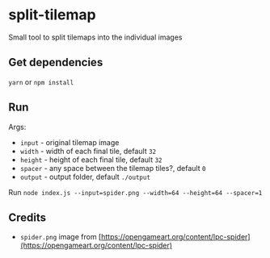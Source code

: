 # split-tilemap

Small tool to split tilemaps into the individual images

## Get dependencies

`yarn` or `npm install`

## Run

Args:
* `input` - original tilemap image
* `width` - width of each final tile, default `32`
* `height` - height of each final tile, default `32`
* `spacer` - any space between the tilemap tiles?, default `0`
* `output` - output folder, default `./output`

Run `node index.js --input=spider.png --width=64 --height=64 --spacer=1`

## Credits

* `spider.png` image from [https://opengameart.org/content/lpc-spider](https://opengameart.org/content/lpc-spider)
